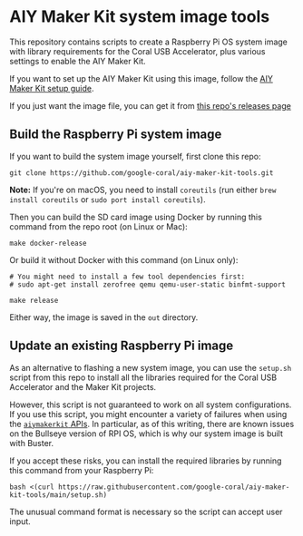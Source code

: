 # AIY Maker Kit system image tools

This repository contains scripts to create a Raspberry Pi OS system image
with library requirements for the Coral USB Accelerator, plus various settings
to enable the AIY Maker Kit.

If you want to set up the AIY Maker Kit using this image, follow the
[AIY Maker Kit setup guide](https://aiyprojects.withgoogle.com/maker/).

If you just want the image file, you can get it from
[this repo's releases page](https://github.com/google-coral/aiy-maker-kit-tools/releases)


## Build the Raspberry Pi system image

If you want to build the system image yourself, first clone this repo:

```
git clone https://github.com/google-coral/aiy-maker-kit-tools.git
```

**Note:** If you're on macOS, you need to install `coreutils` (run either
`brew install coreutils` or `sudo port install coreutils`).

Then you can build the SD card image using Docker by running this command
from the repo root (on Linux or Mac):

```
make docker-release
```

Or build it without Docker with this command (on Linux only):

```
# You might need to install a few tool dependencies first:
# sudo apt-get install zerofree qemu qemu-user-static binfmt-support

make release
```

Either way, the image is saved in the `out` directory.


## Update an existing Raspberry Pi image

As an alternative to flashing a new system image, you can use the `setup.sh`
script from this repo to install all the libraries required for the Coral USB
Accelerator and the Maker Kit projects.

However, this script is not guaranteed to work on all system configurations. If
you use this script, you might encounter a variety of failures when using the
[`aiymakerkit` APIs](https://github.com/google-coral/aiy-maker-kit).
In particular, as of this writing, there are known issues on the Bullseye
version of RPI OS, which is why our system image is built with Buster.

If you accept these risks, you can install the required libraries by running
this command from your Raspberry Pi:

```
bash <(curl https://raw.githubusercontent.com/google-coral/aiy-maker-kit-tools/main/setup.sh)
```

The unusual command format is necessary so the script can accept user input.
